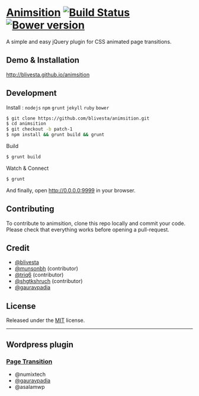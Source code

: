 # [Animsition](http://blivesta.github.io/animsition) [![Build Status](https://travis-ci.org/blivesta/animsition.svg?branch=master)](https://travis-ci.org/blivesta/animsition) [![Bower version](https://badge.fury.io/bo/animsition.svg)](http://badge.fury.io/bo/animsition)

A simple and easy jQuery plugin for CSS animated page transitions.


## Demo & Installation
http://blivesta.github.io/animsition


## Development

Install : `nodejs` `npm` `grunt` `jekyll` `ruby` `bower`

```bash
$ git clone https://github.com/blivesta/animsition.git
$ cd animsition
$ git checkout -b patch-1
$ npm install && grunt build && grunt
```

Build
```bash
$ grunt build
```

Watch & Connect
```bash
$ grunt
```
And finally, open http://0.0.0.0:9999 in your browser.

## Contributing

To contribute to animsition, clone this repo locally and commit your code.  
Please check that everything works before opening a pull-request.


## Credit
- [@blivesta](https://github.com/blivesta)
- [@munsonbh](https://github.com/munsonbh) (contributor)
- [@triq6](https://github.com/triq6) (contributor)
- [@shgtkshruch](https://github.com/shgtkshruch) (contributor)
- [@gauravpadia](https://github.com/gauravpadia)


## License
Released under the [MIT](https://github.com/blivesta/animsition/blob/master/LICENSE.md) license.


---


## Wordpress plugin

### [Page Transition](http://wordpress.org/plugins/page-transition/ "Page Transition")
- @numixtech
- [@gauravpadia](https://github.com/gauravpadia)
- @asalamwp

